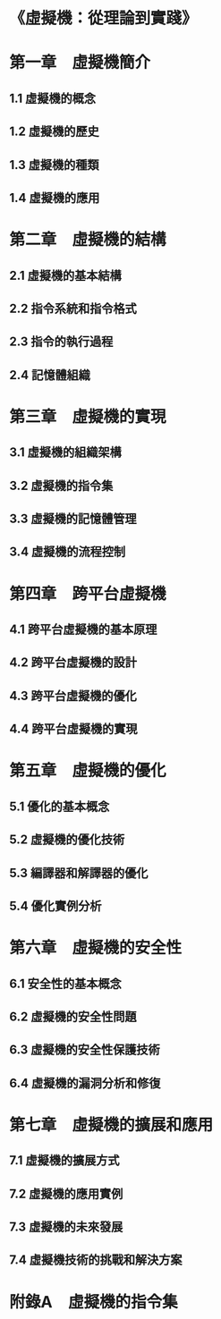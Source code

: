 《虛擬機：從理論到實踐》
=======================

# 第一章　虛擬機簡介
## 1.1 虛擬機的概念
## 1.2 虛擬機的歷史
## 1.3 虛擬機的種類
## 1.4 虛擬機的應用

# 第二章　虛擬機的結構
## 2.1 虛擬機的基本結構
## 2.2 指令系統和指令格式
## 2.3 指令的執行過程
## 2.4 記憶體組織

# 第三章　虛擬機的實現
## 3.1 虛擬機的組織架構
## 3.2 虛擬機的指令集
## 3.3 虛擬機的記憶體管理
## 3.4 虛擬機的流程控制

# 第四章　跨平台虛擬機
## 4.1 跨平台虛擬機的基本原理
## 4.2 跨平台虛擬機的設計
## 4.3 跨平台虛擬機的優化
## 4.4 跨平台虛擬機的實現

# 第五章　虛擬機的優化
## 5.1 優化的基本概念
## 5.2 虛擬機的優化技術
## 5.3 編譯器和解譯器的優化
## 5.4 優化實例分析

# 第六章　虛擬機的安全性
## 6.1 安全性的基本概念
## 6.2 虛擬機的安全性問題
## 6.3 虛擬機的安全性保護技術
## 6.4 虛擬機的漏洞分析和修復

# 第七章　虛擬機的擴展和應用
## 7.1 虛擬機的擴展方式
## 7.2 虛擬機的應用實例
## 7.3 虛擬機的未來發展
## 7.4 虛擬機技術的挑戰和解決方案

# 附錄A　虛擬機的指令集

